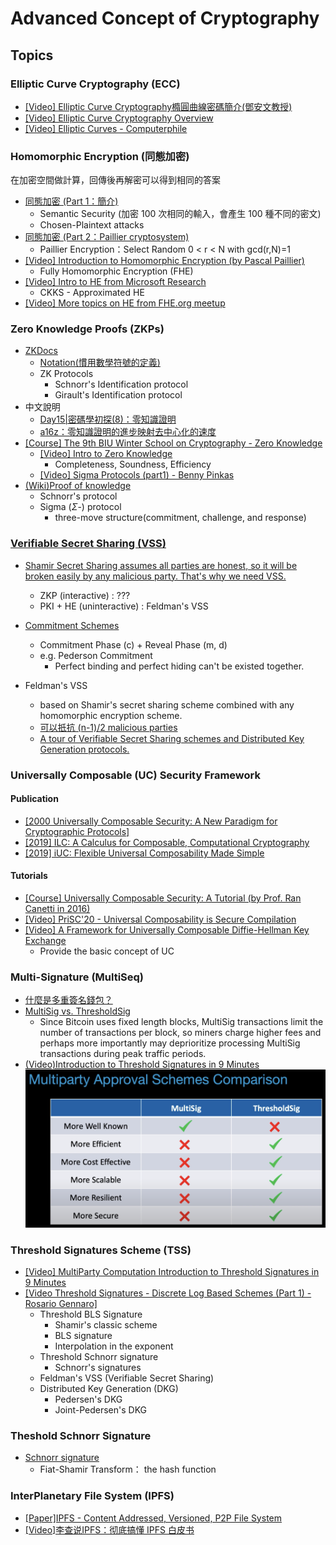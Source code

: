 # Advanced Concept of Cryptography

## Topics

### Elliptic Curve Cryptography (ECC)

- [[Video] Elliptic Curve Cryptography橢圓曲線密碼簡介(鄧安文教授)](https://www.youtube.com/watch?v=3FUyGjH_FZ0&list=PLYRlUBnWnd5JdDFEGi4VO8gZyAQfX9P4I&index=3)
- [[Video] Elliptic Curve Cryptography Overview](https://www.youtube.com/watch?v=dCvB-mhkT0w)
- [[Video] Elliptic Curves - Computerphile](https://www.youtube.com/watch?v=NF1pwjL9-DE)

### Homomorphic Encryption (同態加密)

在加密空間做計算，回傳後再解密可以得到相同的答案

- [同態加密 (Part 1：簡介)](https://blog.amis.com/%E5%90%8C%E6%85%8B%E5%8A%A0%E5%AF%86-part-1-%E7%B0%A1%E4%BB%8B-c46281304fd7)
  - Semantic Security (加密 100 次相同的輸入，會產生 100 種不同的密文)
  - Chosen-Plaintext attacks
- [同態加密 (Part 2：Paillier cryptosystem)](https://blog.amis.com/%E5%90%8C%E6%85%8B%E5%8A%A0%E5%AF%86-part-2-paillier-cryptosystem-bd96af29da0e)
  - Paillier Encryption：Select Random 0 < r < N with gcd(r,N)=1
- [[Video] Introduction to Homomorphic Encryption (by Pascal Paillier)](https://www.youtube.com/watch?v=umqz7kKWxyw)
  - Fully Homomorphic Encryption (FHE)
- [[Video] Intro to HE from Microsoft Research](https://www.youtube.com/watch?v=SEBdYXxijSo&list=RDLVSEBdYXxijSo&start_radio=1&rv=SEBdYXxijSo&t=72)
  - CKKS - Approximated HE
- [[Video] More topics on HE from FHE.org meetup](https://www.youtube.com/playlist?list=PLnbmMskCVh1chnSM8Jjy6Nk3IH6fpn7MM)

### Zero Knowledge Proofs (ZKPs)

- [ZKDocs](https://www.zkdocs.com/)
  - [Notation(慣用數學符號的定義)](https://www.zkdocs.com/docs/zkdocs/notation/)
  - ZK Protocols
    - Schnorr's Identification protocol
    - Girault's Identification protocol
- 中文說明
  - [Day15|密碼學初探(8)：零知識證明](https://ithelp.ithome.com.tw/articles/10215110)
  - [a16z：零知識證明的進步映射去中心化的速度](https://zombit.info/a16z-advances-in-zero-knowledge-proofs/)
- [[Course] The 9th BIU Winter School on Cryptography - Zero Knowledge](https://www.youtube.com/playlist?list=PL8Vt-7cSFnw29cLUVqAIuMlg1QJ-szV0K)
  - [[Video] Intro to Zero Knowledge](https://www.youtube.com/watch?v=6uGimDYZPMw)
    - Completeness, Soundness, Efficiency
  - [[Video] Sigma Protocols (part1) - Benny Pinkas](https://www.youtube.com/watch?v=XT1Pad0DM24&list=PL8Vt-7cSFnw29cLUVqAIuMlg1QJ-szV0K&index=11)
- [(Wiki)Proof of knowledge](https://en.wikipedia.org/wiki/Proof_of_knowledge)
  - Schnorr's protocol
  - Sigma ($\Sigma$-) protocol
    - three-move structure(commitment, challenge, and response)

### [Verifiable Secret Sharing (VSS)](https://en.wikipedia.org/wiki/Verifiable_secret_sharing)

- [Shamir Secret Sharing assumes all parties are honest, so it will be broken easily by any malicious party. That's why we need VSS.](https://zhuanlan.zhihu.com/p/149071853)
  - ZKP (interactive) : ???
  - PKI + HE (uninteractive) : Feldman's VSS
- [Commitment Schemes](https://www.youtube.com/watch?v=4w_b8Msxy14)
  - Commitment Phase (c) + Reveal Phase (m, d)
  - e.g. Pederson Commitment
    - Perfect binding and perfect hiding can't be existed together.
  
- Feldman's VSS
  - based on Shamir's secret sharing scheme combined with any homomorphic encryption scheme.
  - [可以扺抗 (n-1)/2 malicious parties](https://zhuanlan.zhihu.com/p/149071853)
  - [A tour of Verifiable Secret Sharing schemes and Distributed Key Generation protocols.](https://medium.com/nethermind-eth/a-tour-of-verifiable-secret-sharing-schemes-and-distributed-key-generation-protocols-3c814e0d47e1)
  
### Universally Composable (UC) Security Framework

#### Publication

- [[2000 Universally Composable Security: A New Paradigm for Cryptographic Protocols]](https://eprint.iacr.org/2000/067.pdf)
- [[2019] ILC: A Calculus for Composable, Computational Cryptography](https://eprint.iacr.org/2019/402.pdf)
- [[2019] iUC: Flexible Universal Composability Made Simple](https://eprint.iacr.org/2019/1073.pdf)

#### Tutorials

- [[Course] Universally Composable Security: A Tutorial (by Prof. Ran Canetti in 2016)](https://www.youtube.com/playlist?list=PLqc9MPlwib9nSuyH4oUIwPsyDiZ4bwuEE)
- [[Video] PriSC'20 - Universal Composability is Secure Compilation](https://www.youtube.com/watch?v=rpZTL9fxwfw)
- [[Video] A Framework for Universally Composable Diffie-Hellman Key Exchange](https://www.youtube.com/watch?v=hxNYnaJQsyM)
  - Provide the basic concept of UC
  
### Multi-Signature (MultiSeq)

- [什麼是多重簽名錢包？](https://academy.binance.com/zt/articles/what-is-a-multisig-wallet)
- [MultiSig vs. ThresholdSig](https://sepior.com/blog/2019/4/4/are-threshold-signatures-really-more-secure-thannbspmultisignbsp)
  - Since Bitcoin uses fixed length blocks, MultiSig transactions limit the number of transactions per block, so miners charge higher fees and perhaps more importantly may deprioritize processing MultiSig transactions during peak traffic periods.
- [(Video)Introduction to Threshold Signatures in 9 Minutes](https://www.youtube.com/watch?v=4DFfZovCBB0)
![multisig_thresholdsig](/img/multisig_thresholdsig.png)

### Threshold Signatures Scheme (TSS)

- [[Video] MultiParty Computation Introduction to Threshold Signatures in 9 Minutes](https://www.youtube.com/watch?v=4DFfZovCBB0)
- [[Video Threshold Signatures - Discrete Log Based Schemes (Part 1) - Rosario Gennaro]](https://www.youtube.com/watch?v=Tz3-ZBXxraI)
  - Threshold BLS Signature
    - Shamir's classic scheme
    - BLS signature
    - Interpolation in the exponent
  - Threshold Schnorr signature
    - Schnorr's signatures
  - Feldman's VSS (Verifiable Secret Sharing)
  - Distributed Key Generation (DKG)
    - Pedersen's DKG
    - Joint-Pedersen's DKG

### Theshold Schnorr Signature
- [Schnorr signature](https://www.youtube.com/watch?v=r9hJiDrtukI)
  - Fiat-Shamir Transform： the hash function

### InterPlanetary File System (IPFS)

- [[Paper]IPFS - Content Addressed, Versioned, P2P File System](https://arxiv.org/abs/1407.3561)
- [[Video]李查说IPFS：彻底搞懂 IPFS 白皮书](https://www.youtube.com/watch?v=cIJVg19RSsQ)
